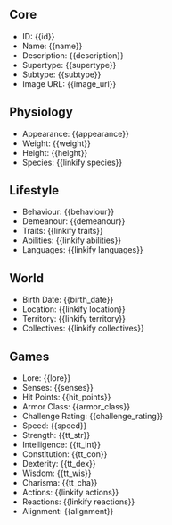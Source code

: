 ## Core
- <span class="text-field" data-tooltip="Text">ID</span>: {{id}}
- <span class="text-field" data-tooltip="Text">Name</span>: {{name}}
- <span class="text-field" data-tooltip="Text">Description</span>: {{description}}
- <span class="text-field" data-tooltip="Text">Supertype</span>: {{supertype}}
- <span class="text-field" data-tooltip="Text">Subtype</span>: {{subtype}}
- <span class="text-field" data-tooltip="Text">Image URL</span>: {{image_url}}

## Physiology
- <span class="text-field" data-tooltip="Text">Appearance</span>: {{appearance}}
- <span class="number-field" data-tooltip="Number">Weight</span>: {{weight}}
- <span class="number-field" data-tooltip="Number">Height</span>: {{height}}
- <span class="multi-link-field" data-tooltip="Multi Species">Species</span>: {{linkify species}}

## Lifestyle
- <span class="text-field" data-tooltip="Text">Behaviour</span>: {{behaviour}}
- <span class="text-field" data-tooltip="Text">Demeanour</span>: {{demeanour}}
- <span class="multi-link-field" data-tooltip="Multi Trait">Traits</span>: {{linkify traits}}
- <span class="multi-link-field" data-tooltip="Multi Ability">Abilities</span>: {{linkify abilities}}
- <span class="multi-link-field" data-tooltip="Multi Language">Languages</span>: {{linkify languages}}

## World
- <span class="number-field" data-tooltip="Number">Birth Date</span>: {{birth_date}}
- <span class="link-field" data-tooltip="Single Location">Location</span>: {{linkify location}}
- <span class="link-field" data-tooltip="Single Territory">Territory</span>: {{linkify territory}}
- <span class="reverse-link-field" data-tooltip="Multi Collective">Collectives</span>: {{linkify collectives}}

## Games
- <span class="text-field" data-tooltip="Text">Lore</span>: {{lore}}
- <span class="text-field" data-tooltip="Text">Senses</span>: {{senses}}
- <span class="number-field" data-tooltip="Number">Hit Points</span>: {{hit_points}}
- <span class="number-field" data-tooltip="Number">Armor Class</span>: {{armor_class}}
- <span class="number-field" data-tooltip="Number">Challenge Rating</span>: {{challenge_rating}}
- <span class="number-field" data-tooltip="Number">Speed</span>: {{speed}}
- <span class="number-field" data-tooltip="Number">Strength</span>: {{tt_str}}
- <span class="number-field" data-tooltip="Number">Intelligence</span>: {{tt_int}}
- <span class="number-field" data-tooltip="Number">Constitution</span>: {{tt_con}}
- <span class="number-field" data-tooltip="Number">Dexterity</span>: {{tt_dex}}
- <span class="number-field" data-tooltip="Number">Wisdom</span>: {{tt_wis}}
- <span class="number-field" data-tooltip="Number">Charisma</span>: {{tt_cha}}
- <span class="multi-link-field" data-tooltip="Multi Ability">Actions</span>: {{linkify actions}}
- <span class="multi-link-field" data-tooltip="Multi Construct">Reactions</span>: {{linkify reactions}}
- <span class="text-field" data-tooltip="Text">Alignment</span>: {{alignment}} 